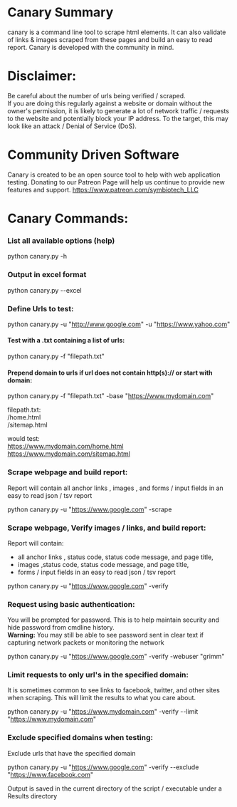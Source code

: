 # Canary Summary
canary is a command line tool to scrape html elements. It can also validate of links & images scraped from these pages and build an easy to read report. Canary is developed with the community in mind.

# Disclaimer:
Be careful about the number of urls being verified / scraped. <br />
If you are doing this regularly against a website or domain without the owner's permission, it is likely to generate
a lot of network traffic / requests to the website and potentially block your IP address.
To the target, this may look like an attack / Denial of Service (DoS).

# Community Driven Software
Canary is created to be an open source tool to help with web application testing. Donating to our Patreon Page will help us continue to provide new features and support.
https://www.patreon.com/symbiotech_LLC


# Canary Commands:
### List all available options (help)
python canary.py -h

### Output in excel format
python canary.py --excel <br />

### Define Urls to test: <br />
python canary.py -u "http://www.google.com" -u "https://www.yahoo.com"

#### Test with a .txt containing a list of urls: <br />
python canary.py -f "filepath.txt"

#### Prepend domain to urls if url does not contain http(s):// or start with domain: <br />

python canary.py -f "filepath.txt" -base "https://www.mydomain.com"

filepath.txt:<br />
  /home.html<br />
  /sitemap.html<br />

 would test: <br />
 https://www.mydomain.com/home.html <br />
 https://www.mydomain.com/sitemap.html <br />

 ### Scrape webpage and build report: <br />
 Report will contain all anchor links <a>, images <img>, and forms / input fields in an easy to read json / tsv report

 python canary.py -u "https://www.google.com" -scrape

 ### Scrape webpage, Verify images / links, and build report: <br />
 Report will contain:<br />
 * all anchor links <a>, status code, status code message, and page title,<br />
 * images <img>,status code, status code message, and page title,<br />
 * forms / input fields in an easy to read json / tsv report <br />

 python canary.py -u "https://www.google.com" -verify

 ### Request using basic authentication: <br />
 You will be prompted for password. This is to help maintain security and hide password from cmdline history. <br />
 **Warning:** You may still be able to see password sent in clear text if capturing network packets or monitoring the network <br />

 python canary.py -u "https://www.google.com" -verify -webuser "grimm" <br />

 ### Limit requests to only url's in the specified domain: <br />
 It is sometimes common to see links to facebook, twitter, and other sites when scraping. This will limit the results to
 what you care about. <br />

 python canary.py -u "https://www.mydomain.com" -verify --limit "https://www.mydomain.com" <br />

 ### Exclude specified domains when testing: <br />
 Exclude urls that have the specified domain <br />

 python canary.py -u "https://www.google.com" -verify --exclude "https://www.facebook.com" <br />

 Output is saved in the current directory of the script / executable under a Results directory
